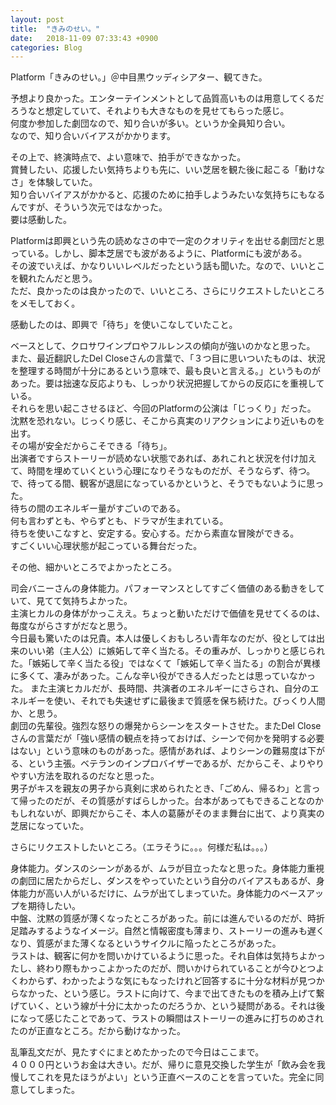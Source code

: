 ```yaml
---
layout: post
title:  "きみのせい。"
date:   2018-11-09 07:33:43 +0900
categories: Blog
---
```


Platform「きみのせい。」＠中目黒ウッディシアター、観てきた。

予想より良かった。エンターテインメントとして品質高いものは用意してくるだろうなと想定していて、それよりも大きなものを見せてもらった感じ。  
何度か参加した劇団なので、知り合いが多い。というか全員知り合い。  
なので、知り合いバイアスがかかります。

その上で、終演時点で、よい意味で、拍手ができなかった。  
賞賛したい、応援したい気持ちよりも先に、いい芝居を観た後に起こる「動けなさ」を体験していた。  
知り合いバイアスがかかると、応援のために拍手しようみたいな気持ちにもなるんですが、そういう次元ではなかった。  
要は感動した。

Platformは即興という先の読めなさの中で一定のクオリティを出せる劇団だと思っている。しかし、脚本芝居でも波があるように、Platformにも波がある。  
その波でいえば、かなりいいレベルだったという話も聞いた。なので、いいとこを観れたんだと思う。  
ただ、良かったのは良かったので、いいところ、さらにリクエストしたいところをメモしておく。

感動したのは、即興で「待ち」を使いこなしていたこと。

ベースとして、クロサワインプロやフルレンスの傾向が強いのかなと思った。  
また、最近翻訳したDel Closeさんの言葉で、「３つ目に思いついたものは、状況を整理する時間が十分にあるという意味で、最も良いと言える。」というものがあった。要は拙速な反応よりも、しっかり状況把握してからの反応にを重視している。  
それらを思い起こさせるほど、今回のPlatformの公演は「じっくり」だった。  
沈黙を恐れない。じっくり感じ、そこから真実のリアクションにより近いものを出す。  
その場が安全だからこそできる「待ち」。  
出演者ですらストーリーが読めない状態であれば、あれこれと状況を付け加えて、時間を埋めていくという心理になりそうなものだが、そうならず、待つ。  
で、待ってる間、観客が退屈になっているかというと、そうでもないように思った。  
待ちの間のエネルギー量がすごいのである。  
何も言わずとも、やらずとも、ドラマが生まれている。  
待ちを使いこなすと、安定する。安心する。だから素直な冒険ができる。  
すごくいい心理状態が起こっている舞台だった。

その他、細かいところでよかったところ。

司会バニーさんの身体能力。パフォーマンスとしてすごく価値のある動きをしていて、見てて気持ちよかった。  
主演ヒカルの身体がかっこええ。ちょっと動いただけで価値を見せてくるのは、毎度ながらさすがだなと思う。  
今日最も驚いたのは兄貴。本人は優しくおもしろい青年なのだが、役としては出来のいい弟（主人公）に嫉妬して辛く当たる。その重みが、しっかりと感じられた。「嫉妬して辛く当たる役」ではなくて「嫉妬して辛く当たる」の割合が異様に多くて、凄みがあった。こんな辛い役ができる人だったとは思っていなかった。
また主演ヒカルだが、長時間、共演者のエネルギーにさらされ、自分のエネルギーを使い、それでも失速せずに最後まで質感を保ち続けた。びっくり人間か、と思う。  
劇団の先輩役。強烈な怒りの爆発からシーンをスタートさせた。またDel Closeさんの言葉だが「強い感情の観点を持っておけば、シーンで何かを発明する必要はない」という意味のものがあった。感情があれば、よりシーンの難易度は下がる、という主張。ベテランのインプロバイザーであるが、だからこそ、よりやりやすい方法を取れるのだなと思った。  
男子がキスを親友の男子から真剣に求められたとき、「ごめん、帰るわ」と言って帰ったのだが、その質感がすばらしかった。台本があってもできることなのかもしれないが、即興だからこそ、本人の葛藤がそのまま舞台に出て、より真実の芝居になっていた。

さらにリクエストしたいところ。（エラそうに。。。何様だ私は。。。）

身体能力。ダンスのシーンがあるが、ムラが目立ったなと思った。身体能力重視の劇団に居たからだし、ダンスをやっていたという自分のバイアスもあるが、身体能力が高い人がいるだけに、ムラが出てしまっていた。身体能力のベースアップを期待したい。  
中盤、沈黙の質感が薄くなったところがあった。前には進んでいるのだが、時折足踏みするようなイメージ。自然と情報密度も薄まり、ストーリーの進みも遅くなり、質感がまた薄くなるというサイクルに陥ったところがあった。  
ラストは、観客に何かを問いかけているように思った。それ自体は気持ちよかったし、終わり際もかっこよかったのだが、問いかけられていることが今ひとつよくわからず、わかったような気にもなったけれど回答するに十分な材料が見つからなかった、という感じ。ラストに向けて、今まで出てきたものを積み上げて繋げていく、という線が十分に太かったのだろうか、という疑問がある。それは後になって感じたことであって、ラストの瞬間はストーリーの進みに打ちのめされたのが正直なところ。だから動けなかった。

乱筆乱文だが、見たすぐにまとめたかったので今日はここまで。  
４０００円というお金は大きい。だが、帰りに意見交換した学生が「飲み会を我慢してこれを見たほうがよい」という正直ベースのことを言っていた。完全に同意してしまった。



